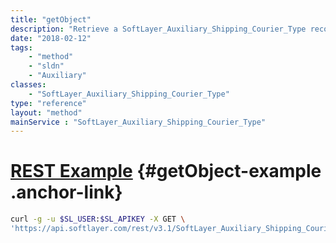 ```yaml
---
title: "getObject"
description: "Retrieve a SoftLayer_Auxiliary_Shipping_Courier_Type record."
date: "2018-02-12"
tags:
    - "method"
    - "sldn"
    - "Auxiliary"
classes:
    - "SoftLayer_Auxiliary_Shipping_Courier_Type"
type: "reference"
layout: "method"
mainService : "SoftLayer_Auxiliary_Shipping_Courier_Type"
---
```


# [REST Example](#getObject-example) <a href="/article/rest/"><i class="fas fa-question"></i></a> {#getObject-example .anchor-link} 
```bash
curl -g -u $SL_USER:$SL_APIKEY -X GET \
'https://api.softlayer.com/rest/v3.1/SoftLayer_Auxiliary_Shipping_Courier_Type/{SoftLayer_Auxiliary_Shipping_Courier_TypeID}/getObject'
```
